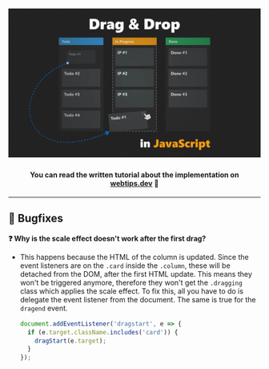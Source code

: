 <h1 align="center">
    <img src="hero.jpg" alt="Drag and drop functionality created in vanilla JavaScript" />
</h1>
<h4 align="center">You can read the written tutorial about the implementation on <strong><a href="https://www.webtips.dev/how-to-create-native-drag-and-drop-functionality-in-javascript">webtips.dev</a></strong> 📌</h4>

---

## 🐞 Bugfixes

**❓ Why is the scale effect doesn't work after the first drag?**
- This happens because the HTML of the column is updated. Since the event listeners are on the `.card`
  inside the `.column`, these will be detached from the DOM, after the first HTML update. This means they won't be triggered anymore, therefore they won't get the `.dragging` class which applies the scale effect. To fix this, all you have to do is delegate the event listener from the document. The same is true for the `dragend` event.
  ```JavaScript
  document.addEventListener('dragstart', e => {
    if (e.target.className.includes('card')) {
      dragStart(e.target);
    }
  });
  ```
